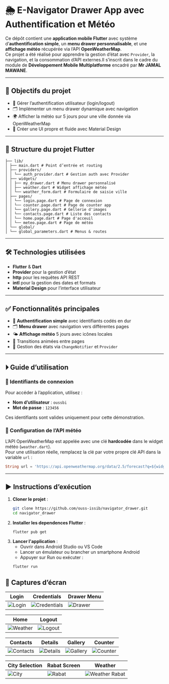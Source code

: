 # 🌦️ E-Navigator Drawer App avec Authentification et Météo

Ce dépôt contient une **application mobile Flutter** avec système d’**authentification simple**, un **menu drawer personnalisable**, et une **affichage météo** récupérée via l’API **OpenWeatherMap**.  
Ce projet a été réalisé pour apprendre la gestion d’état avec `Provider`, la navigation, et la consommation d’API externes.Il s’inscrit dans le cadre du module de **Développement Mobile Multiplatforme** encadré par **Mr JAMAL MAWANE**.


---

## 🎯 Objectifs du projet

- 🔐 Gérer l’authentification utilisateur (login/logout)
- 🗂️ Implémenter un menu drawer dynamique avec navigation
- 🌍 Afficher la météo sur 5 jours pour une ville donnée via OpenWeatherMap
- 🎨 Créer une UI propre et fluide avec Material Design

---

## 📂 Structure du projet Flutter
```
├── lib/
│ ├── main.dart # Point d’entrée et routing
│ ├── providers/
│ │ └── auth_provider.dart # Gestion auth avec Provider
│ ├── widgets/
│ │ ├── my_drawer.dart # Menu drawer personnalisé
│ │ ├── weather.dart # Widget affichage météo
│ │ └── weather_form.dart # Formulaire de saisie ville
│ ├── pages/
│ │ └── login.page.dart # Page de connexion
│ │ └── counter.page.dart # Page de counter app
│ │ └── gallery.page.dart # Gellerie d'images
│ │ └── contacts.page.dart # Liste des contacts
│ │ └── home.page.dart # Page d'acceuil
│ │ └── meteo.page.dart # Page de météo
│ └── global/
│ └── global_parameters.dart # Menus & routes
```


---

## 🛠️ Technologies utilisées

- **Flutter** & **Dart**
- **Provider** pour la gestion d’état
- **http** pour les requêtes API REST
- **intl** pour la gestion des dates et formats
- **Material Design** pour l’interface utilisateur

---

## ✅ Fonctionnalités principales

- 🔐 **Authentification simple** avec identifiants codés en dur
- 🗂️ **Menu drawer** avec navigation vers différentes pages
- 🌤️ **Affichage météo** 5 jours avec icônes locales
- 🎨 Transitions animées entre pages
- 🔄 Gestion des états via `ChangeNotifier` et `Provider`

---

## ⏵ Guide d’utilisation

### 🔐 Identifiants de connexion

Pour accéder à l’application, utilisez :

- **Nom d’utilisateur** : `oussbi`
- **Mot de passe** : `123456`

Ces identifiants sont valides uniquement pour cette démonstration.

### 🔧 Configuration de l’API météo

L’API OpenWeatherMap est appelée avec une clé **hardcodée** dans le widget météo (`weather.dart`).  
Pour une utilisation réelle, remplacez la clé par votre propre clé API dans la variable `url` :

```dart
String url = 'https://api.openweathermap.org/data/2.5/forecast?q=${widget.city}&appid=VOTRE_API_KEY&units=metric';
```

---

## ▶️ Instructions d’exécution

1. **Cloner le projet** :
   ```bash
   git clone https://github.com/ouss-issib/navigator_drawer.git
   cd navigator_drawer

2. **Installer les dependences Flutter** :
   ```bash
   flutter pub get

3. **Lancer l'application** :
   - Ouvrir dans Android Studio ou VS Code
   - Lancer un émulateur ou brancher un smartphone Android
   - Appuyer sur Run ou exécuter :
   ```bash
   flutter run

## 📸 Captures d’écran

| Login | Credentials | Drawer Menu |
|---|---|---|
| ![Login](./captures/login.png) | ![Credentials](./captures/credentials.png) | ![Drawer](./captures/drawer.png) |

| Home | Logout |
|---|---|
| ![Weather](./captures/home.png) | ![Logout](./captures/logout.png) |

| Contacts | Details | Gallery | Counter |
|---|---|---|---|
| ![Contacts](./captures/contacts.png) | ![Details](./captures/details.png) | ![Gallery](./captures/gallery.png) | ![Counter](./captures/counter.png) |

| City Selection | Rabat Screen | Weather |
|---|---|---|
| ![City](./captures/city.png) | ![Rabat](./captures/rabat.png) | ![Weather Rabat](./captures/weather.png) |

